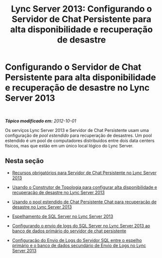 ﻿---
title: 'Lync Server 2013: Configurando o Servidor de Chat Persistente para alta disponibilidade e recuperação de desastre'
TOCTitle: Configurando o Servidor de Chat Persistente para alta disponibilidade e recuperação de desastre
ms:assetid: eebc581c-e3a0-4b69-8a43-80b607b4d8f2
ms:mtpsurl: https://technet.microsoft.com/pt-br/library/JJ205364(v=OCS.15)
ms:contentKeyID: 49308526
ms.date: 05/19/2016
mtps_version: v=OCS.15
ms.translationtype: HT
---

# Configurando o Servidor de Chat Persistente para alta disponibilidade e recuperação de desastre no Lync Server 2013

 

_**Tópico modificado em:** 2012-10-01_

Os serviços Lync Server 2013 e Servidor de Chat Persistente usam uma configuração de *pool estendido* para recuperação de desastres. Um pool estendido é um pool de computadores distribuídos entre dois data centers físicos, mas que estão em um único local lógico do Lync Server.

## Nesta seção

  - [Recursos obrigatórios para Servidor de Chat Persistente no Lync Server 2013](lync-server-2013-required-resources-for-persistent-chat-server.md)

  - [Usando o Construtor de Topologia para configurar alta disponibilidade e recuperação de desastre no Lync Server 2013](lync-server-2013-using-topology-builder-to-configure-high-availability-and-disaster-recovery.md)

  - [Usando o pool estendido de Chat Persistente Chat para recuperação de desastre no Lync Server 2013](lync-server-2013-using-a-stretched-persistent-chat-server-pool-for-disaster-recovery.md)

  - [Espelhamento de SQL Server no Lync Server 2013](lync-server-2013-sql-server-mirroring.md)

  - [Configurando o envio de logs do SQL Server no Lync Server 2013 ao banco de dados primário do servidor de chat persistente](lync-server-2013-setting-up-sql-server-log-shipping-for-the-persistent-chat-server-primary-database.md)

  - [Configuração do Envio de Logs do Servidor SQL entre o espelho primário e o banco de dados secundário de Envio de Logs no Lync Server 2013](lync-server-2013-setting-up-sql-server-log-shipping-between-the-primary-mirror-and-the-log-shipping-secondary-database.md)

